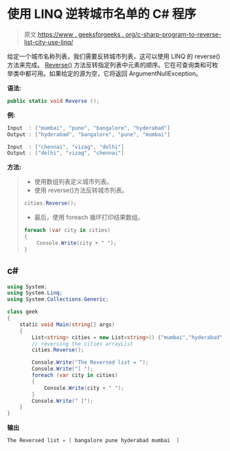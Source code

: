 # 使用 LINQ 逆转城市名单的 C# 程序

> 原文:[https://www . geeksforgeeks . org/c-sharp-program-to-reverse-list-city-use-linq/](https://www.geeksforgeeks.org/c-sharp-program-to-reverse-the-list-of-cities-using-linq/)

给定一个城市名称列表，我们需要反转城市列表，这可以使用 LINQ 的 reverse()方法来完成。 [Reverse()](https://www.geeksforgeeks.org/linq-sorting-operator-reverse/) 方法反转指定列表中元素的顺序。它在可查询类和可枚举类中都可用。如果给定的源为空，它将返回 ArgumentNullException。

**语法:**

```cs
public static void Reverse ();
```

**例:**

```cs
Input  : ["mumbai", "pune", "bangalore", "hyderabad"]
Output : ["hyderabad", "bangalore", "pune", "mumbai"] 

Input  : ["chennai", "vizag", "delhi"]
Output : ["delhi", "vizag", "chennai"]
```

**方法:**

> *   使用数组列表定义城市列表。
> *   使用 reverse()方法反转城市列表。
> 
> ```cs
> cities.Reverse();
> ```
> 
> *   最后，使用 foreach 循环打印结果数组。
> 
> ```cs
> foreach (var city in cities)
> {
>     Console.Write(city + " ");
> }
> ```

## c#

```cs
using System;
using System.Linq;
using System.Collections.Generic;

class geek
{
    static void Main(string[] args)
    {
        List<string> cities = new List<string>() {"mumbai","hyderabad","pune","bangalore"};
        // reversing the cities arrayList
        cities.Reverse();

        Console.Write("The Reversed list = ");
        Console.Write("[ ");
        foreach (var city in cities)
        {
            Console.Write(city + " ");
        }
        Console.Write(" ]");
    }
}
```

**输出**

```cs
The Reversed list = [ bangalore pune hyderabad mumbai  ]
```